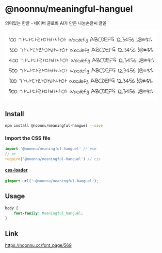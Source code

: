 # @noonnu/meaningful-hanguel

의미있는 한글 - 네이버 클로바 AI가 만든 나눔손글씨 글꼴

![example](./example.png)

## Install

```bash
npm install @noonnu/meaningful-hanguel --save
```

### Import the CSS file

```js
import '@noonnu/meaningful-hanguel' // esm
// or
require('@noonnu/meaningful-hanguel') // cjs
```

#### [css-loader](https://github.com/webpack-contrib/css-loader)

```css
@import url('~@noonnu/meaningful-hanguel');
```

## Usage

```css
body {
    font-family: Meaningful_hanguel;
}
```

## Link

https://noonnu.cc/font_page/569
